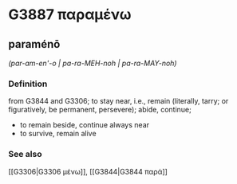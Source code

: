 # G3887 παραμένω

## paraménō

_(par-am-en'-o | pa-ra-MEH-noh | pa-ra-MAY-noh)_

### Definition

from G3844 and G3306; to stay near, i.e., remain (literally, tarry; or figuratively, be permanent, persevere); abide, continue; 

- to remain beside, continue always near
- to survive, remain alive

### See also

[[G3306|G3306 μένω]], [[G3844|G3844 παρά]]

